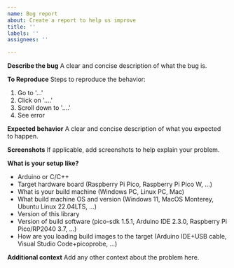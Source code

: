 ```yaml
---
name: Bug report
about: Create a report to help us improve
title: ''
labels: ''
assignees: ''

---
```


**Describe the bug**
A clear and concise description of what the bug is.

**To Reproduce**
Steps to reproduce the behavior:
1. Go to '...'
2. Click on '....'
3. Scroll down to '....'
4. See error

**Expected behavior**
A clear and concise description of what you expected to happen.

**Screenshots**
If applicable, add screenshots to help explain your problem.

**What is your setup like?**
- Arduino or C/C++
- Target hardware board (Raspberry Pi Pico, Raspberry Pi Pico W, ...)
- What is your build machine (Windows PC, Linux PC, Mac)
- What build machine OS and version (Windows 11, MacOS Monterey,  Ubuntu Linux 22.04LTS, ...)
- Version of this library
- Version of build software (pico-sdk 1.5.1, Arduino IDE 2.3.0, Raspberry Pi Pico/RP2040 3.7, ...)
- How are you loading build images to the target (Arduino IDE+USB cable, Visual Studio Code+picoprobe, ...)

**Additional context**
Add any other context about the problem here.
